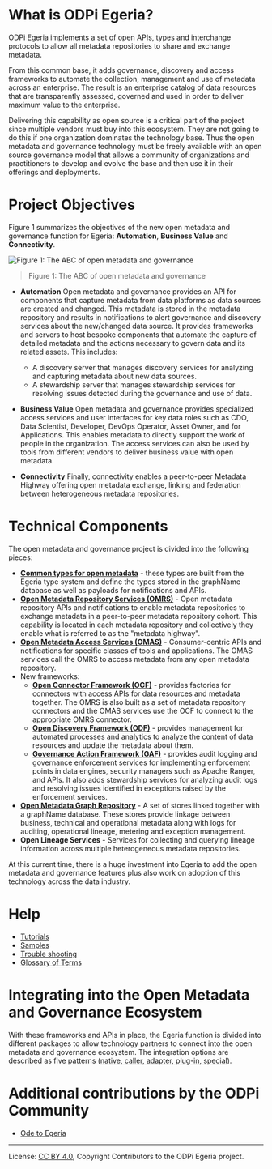 <!-- SPDX-License-Identifier: CC-BY-4.0 -->
<!-- Copyright Contributors to the ODPi Egeria project. -->
  
# What is ODPi Egeria?

ODPi Egeria implements a set of open APIs, [types](open-metadata-types/README.md)
and interchange protocols to allow all metadata repositories
to share and exchange metadata.

From this common base, it adds governance,
discovery and access frameworks to automate the collection, management and
use of metadata across an enterprise.  The result is an enterprise catalog of
data resources that are transparently assessed, governed and used in order to
deliver maximum value to the enterprise.

Delivering this capability as open source is a critical part of the project
since multiple vendors must buy into this ecosystem.
They are not going to do this if one organization dominates the technology base.
Thus the open metadata and governance technology must be freely available with
an open source governance model that allows a community of organizations and
practitioners to develop and evolve the base and then use it in their offerings
and deployments.

# Project Objectives

Figure 1 summarizes the objectives of the new open metadata and
governance function for Egeria:
**Automation**, **Business Value** and **Connectivity**.

![Figure 1: The ABC of open metadata and governance](Figure-1-Project-Objectives.png)
> Figure 1: The ABC of open metadata and governance

* **Automation**
Open metadata and governance provides an API for components that capture
metadata from data platforms as data sources are created and changed.
This metadata is stored in the metadata repository and results in notifications
to alert governance and discovery services about the new/changed data source.
It provides frameworks and servers to host bespoke components that automate the
capture of detailed metadata and the actions necessary to govern data and its
related assets.  This includes: 
  * A discovery server that manages discovery services for analyzing and
  capturing metadata about new data sources.
  * A stewardship server that manages stewardship services for resolving
  issues detected during the governance and use of data.

* **Business Value** 
Open metadata and governance provides specialized access services and user interfaces
for key data roles such as CDO, Data Scientist, Developer, DevOps Operator,
Asset Owner, and for Applications.  This enables metadata to directly support the work
of people in the organization.
The access services can also be used by tools from different vendors to deliver
business value with open metadata.

* **Connectivity**
Finally, connectivity enables a peer-to-peer Metadata Highway offering
open metadata exchange, linking and federation between
heterogeneous metadata repositories.


# Technical Components 

The open metadata and governance project is divided into the following pieces:
* **[Common types for open metadata](open-metadata-types/README.md)** - these types are built from the Egeria type system and define the types stored in the graphName database as well as payloads for notifications and APIs.
* **[Open Metadata Repository Services (OMRS)](../../open-metadata-implementation/repository-services/README.md)** - Open metadata repository APIs and notifications to enable metadata repositories to exchange metadata in a peer-to-peer metadata repository cohort.  This capability is located in each metadata repository and collectively they enable what is referred to as the "metadata highway".
* **[Open Metadata Access Services (OMAS)](../../open-metadata-implementation/access-services/README.md)** - Consumer-centric APIs and notifications for specific classes of tools and applications.  The OMAS services call the OMRS to access metadata from any open metadata repository.
* New frameworks:
  * **[Open Connector Framework (OCF)](../../open-metadata-implementation/frameworks/open-connector-framework/README.md)** - provides factories for connectors with access APIs for data resources and metadata together.  The OMRS is also built as a set of metadata repository connectors and the OMAS services use the OCF to connect to the appropriate OMRS connector.
  * **[Open Discovery Framework (ODF)](../../open-metadata-implementation/frameworks/open-discovery-framework/README.md)** - provides management for automated processes and analytics to analyze the content of data resources and update the metadata about them.
  * **[Governance Action Framework (GAF)](../../open-metadata-implementation/frameworks/governance-action-framework/README.md)** - provides audit logging and governance enforcement services for implementing enforcement points in data engines, security managers such as Apache Ranger, and APIs.  It also adds stewardship services for analyzing audit logs and resolving issues identified in exceptions raised by the enforcement services.
* **[Open Metadata Graph Repository](../../open-metadata-implementation/adapters/open-connectors/repository-services-connectors/open-metadata-collection-store-connectors/graphName-repository-connector/README.md)** - A set of stores linked together with a graphName database.  These stores provide linkage between business, technical and operational metadata along with logs for auditing, operational lineage, metering and exception management.
* **Open Lineage Services** - Services for collecting and querying lineage information across multiple heterogeneous metadata repositories.

At this current time, there is a huge investment into Egeria
to add the open metadata and governance features plus also work on
adoption of this technology across the data industry.

# Help

* [Tutorials](../../open-metadata-resources/open-metadata-tutorials)
* [Samples](../../open-metadata-resources/open-metadata-samples)
* [Trouble shooting](trouble-shooting)
* [Glossary of Terms](open-metadata-glossary.md)


# Integrating into the Open Metadata and Governance Ecosystem

With these frameworks and APIs in place,
the Egeria function is divided into different packages to allow technology partners
to connect into the open metadata and governance ecosystem.
The integration options are described as five patterns
([native, caller, adapter, plug-in, special](open-metadata-integration-patterns/README.md)).


# Additional contributions by the ODPi Community

* [Ode to Egeria](fun/ode-to-egeria.md)

----
License: [CC BY 4.0](https://creativecommons.org/licenses/by/4.0/),
Copyright Contributors to the ODPi Egeria project.
